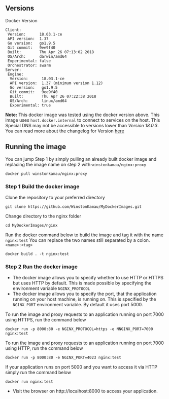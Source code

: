 ## Versions
Docker Version
```
Client:
 Version:      18.03.1-ce
 API version:  1.37
 Go version:   go1.9.5
 Git commit:   9ee9f40
 Built:        Thu Apr 26 07:13:02 2018
 OS/Arch:      darwin/amd64
 Experimental: false
 Orchestrator: swarm
Server:
 Engine:
  Version:      18.03.1-ce
  API version:  1.37 (minimum version 1.12)
  Go version:   go1.9.5
  Git commit:   9ee9f40
  Built:        Thu Apr 26 07:22:38 2018
  OS/Arch:      linux/amd64
  Experimental: true
```


**Note:** This docker image was tested using the docker version above. This image uses `host.docker.internal` to connect to services on the host. This Special DNS may not be accessible to versions lower than *Version 18.0.3*. You can read more about the changelog for Version  [here](https://docs.docker.com/docker-for-mac/release-notes/#docker-community-edition-18030-ce-mac60-2018-03-30)


## Running the image
You can jump Step 1 by simply pulling an already built docker image and replacing the image name on step 2 with `winstonkamau/nginx:proxy`

```
docker pull winstonkamau/nginx:proxy
```

### Step 1 Build the docker image

Clone the repository to your preferred directory

```
git clone https://github.com/WinstonKamau/MyDockerImages.git
```

Change directory to the nginx folder

```
cd MyDockerImages/nginx
```

Run the docker command below to build the image and tag it with the name `nginx:test` You can replace the two names still separated by a colon. `<name>:<tag>`

```
docker build . -t nginx:test
```

### Step 2 Run the docker image

* The docker image allows you to specify whether to use HTTP or HTTPS but uses HTTP by default. This is made possible by specifying the environment variable `NGINX_PROTOCOL`
* The docker image allows you to specify the port, that the application running on your host machine, is running on. This is specified by the `NGINX_PORT` environment variable. By default it uses port 5000.

To run the image and proxy requests to an application running on port 7000 using HTTPS, run the command below
```
docker run -p 8000:80 -e NGINX_PROTOCOL=https -e NNGINX_PORT=7000 nginx:test
```
To run the image and proxy requests to an application running on port 7000 using HTTP, run the command below
```
docker run -p 8000:80 -e NGINX_PORT=4023 nginx:test
```
If your application runs on port 5000 and you want to access it via HTTP simply run the command below

```
docker run nginx:test
```

* Visit the browser on http://localhost:8000 to access your application.



